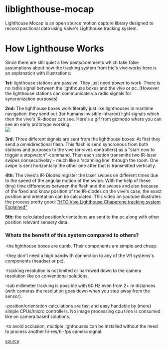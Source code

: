 # liblighthouse-mocap
Lighthouse Mocap is an open source motion capture library designed to record positional data using Valve's Lighthouse tracking system.

# How Lighthouse Works
Since there are still quiet a few posts/comments which take false assumptions about how the tracking system from htc's vive works here is an explanation with illustrations:

**1st:** lighthouse stations are passive. They just need power to work. There is no radio signal between the lighthouse boxes and the vive or pc. (However the lighthouse stations can communicate via radio signals for syncronization purposes)    

**2nd:** The lighthouse boxes work literally just like lighthouses in maritime navigation: they send out (for humans invisible infrared) light signals which then the vive's IR-diodes can see. Here's a gif from gizmodo where you can see an early prototype working:     
![](http://i.kinja-img.com/gawker-media/image/upload/s--wsP3xmPN--/1259287828241194666.gif)

**3rd:** Three different signals are sent from the lighthouse boxes: At first they send a omnidirectional flash. This flash is send syncronous from both stations and purposes to the vive (or vives controllers) as a "start now to trigger a stopwatch"-command. Then each station transmitts two IR-laser swipes consecutivelay - much like a 'scanning line' through the room. One swipe is sent horizontally the other one after that is transmitted vertically.    

**4th:** The vives's IR-Diodes register the laser swipes on different times due to the speed of the angular motion of the swipe. With the help of these (tiny) time differences between the flash and the swipes and also because of the fixed and know position of the IR-diodes on the vive's case, the exact position and orientation can be calculated. This video on youtube illustrates the process pretty good: ["HTC Vive Lighthouse Chaperone tracking system Explained"](https://youtu.be/J54dotTt7k0)

**5th:** the calculated position/orientations are sent to the pc along with other position relevant sensory data.

### Whats the benefit of this system compared to others?  

-the lighthouse boxes are dumb. Their components are simple and cheap.  

-they don't need a high bandwith connection to any of the VR systems's components (headset or pc).  

-tracking resolution is not limited or narrowed down to the camera resolution like on conventional solutions.  

-sub millimeter tracking is possible with 60 Hz even from 2+ m distances (with cameras the resolution goes down when you step away from the sensor).  

-position/orientation calculations are fast and easy handable by (more) simple CPUs/micro controllers. No image processing cpu time is consumed like on camera based solutions.  

-to avoid occlusion, multiple lighthouses can be installed without the need to process another hi-res/hi-fps camera signal.

[source](https://www.reddit.com/r/Vive/comments/40877n/vive_lighthouse_explained/)

